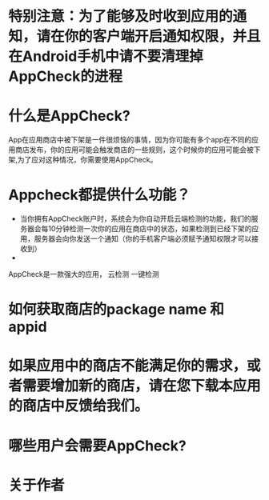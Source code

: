 # 特别注意：为了能够及时收到应用的通知，请在你的客户端开启通知权限，并且在Android手机中请不要清理掉AppCheck的进程
# 什么是AppCheck?
App在应用商店中被下架是一件很烦恼的事情，因为你可能有多个app在不同的应用商店发布，你的应用可能会触发商店的一些规则，这个时候你的应用可能会被下架,为了应对这种情况，你需要使用AppCheck。
# Appcheck都提供什么功能？
- 当你拥有AppCheck账户时，系统会为你自动开启云端检测的功能，我们的服务器会每10分钟检测一次你的应用在商店中的状态，如果检测到已经下架的应用，服务器会向你发送一个通知（你的手机客户端必须赋予通知权限才可以接收到）
- 
AppCheck是一款强大的应用，
云检测
一键检测
# 如何获取商店的package name 和 appid
# 如果应用中的商店不能满足你的需求，或者需要增加新的商店，请在您下载本应用的商店中反馈给我们。

# 哪些用户会需要AppCheck?
# 关于作者

